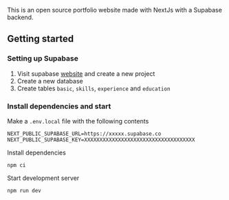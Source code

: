 This is an open source portfolio website made with NextJs with a Supabase backend.

## Getting started
### Setting up Supabase
1. Visit supabase [website](https://supabase.com/dashboard/projects) and create a new project
2. Create a new database 
3. Create tables `basic`, `skills`, `experience` and `education`


### Install dependencies and start 
Make a `.env.local` file with the following contents
```
NEXT_PUBLIC_SUPABASE_URL=https://xxxxx.supabase.co
NEXT_PUBLIC_SUPABASE_KEY=XXXXXXXXXXXXXXXXXXXXXXXXXXXXXXXXXXXX
```

Install dependencies
```
npm ci
```

Start development server
```
npm run dev
```

